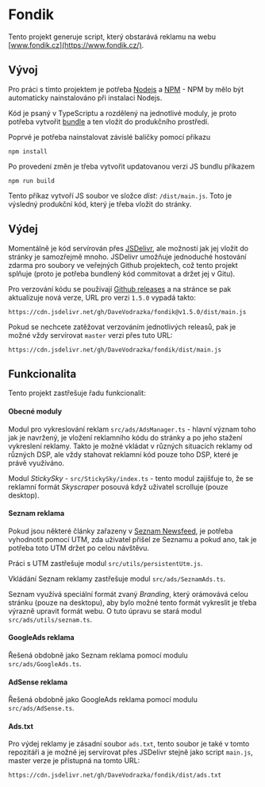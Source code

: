 # Fondik

Tento projekt generuje script, který obstarává reklamu na webu [www.fondik.cz](https://www.fondik.cz/).

## Vývoj

Pro práci s tímto projektem je potřeba [Nodejs](https://nodejs.org/en) a [NPM](https://www.npmjs.com/package/npm) - NPM by mělo být automaticky nainstalováno při instalaci Nodejs.

Kód je psaný v TypeScriptu a rozdělený na jednotlivé moduly, je proto potřeba vytvořit [bundle](https://nextjs.org/learn/foundations/how-nextjs-works/bundling) a ten vložit do produkčního prostředí.

Poprvé je potřeba nainstalovat závislé balíčky pomocí příkazu

```
npm install
```

Po provedení změn je třeba vytvořit updatovanou verzi JS bundlu příkazem

```
npm run build
```

Tento příkaz vytvoří JS soubor ve složce _dist_: `/dist/main.js`. Toto je výsledný produkční kód, který je třeba vložit do stránky.

## Výdej

Momentálně je kód servírován přes [JSDelivr](https://www.jsdelivr.com/), ale možností jak jej vložit do stránky je samozřejmě mnoho. JSDelivr umožňuje jednoduché hostování zdarma pro soubory ve veřejných Github projektech, což tento projekt splňuje (proto je potřeba bundlený kód commitovat a držet jej v Gitu).

Pro verzování kódu se používají [Github releases](https://docs.github.com/en/repositories/releasing-projects-on-github/managing-releases-in-a-repository) a na stránce se pak aktualizuje nová verze, URL pro verzi `1.5.0` vypadá takto:

```
https://cdn.jsdelivr.net/gh/DaveVodrazka/fondik@v1.5.0/dist/main.js
```

Pokud se nechcete zatěžovat verzováním jednotlivých releasů, pak je možné vždy servírovat `master` verzi přes tuto URL:

```
https://cdn.jsdelivr.net/gh/DaveVodrazka/fondik/dist/main.js
```

## Funkcionalita

Tento projekt zastřešuje řadu funkcionalit:

#### Obecné moduly

Modul pro vykreslování reklam `src/ads/AdsManager.ts` - hlavní význam toho jak je navržený, je vložení reklamního kódu do stránky a po jeho stažení vykreslení reklamy. Takto je možné vkládat v různých situacích reklamy od různých DSP, ale vždy stahovat reklamní kód pouze toho DSP, které je právě využíváno.

Modul _StickySky_ - `src/StickySky/index.ts` - tento modul zajišťuje to, že se reklamní formát _Skyscraper_ posouvá když uživatel scrolluje (pouze desktop).

#### Seznam reklama

Pokud jsou některé články zařazeny v [Seznam Newsfeed](https://partner.seznam.cz/seznam-newsfeed/), je potřeba vyhodnotit pomocí UTM, zda uživatel přišel ze Seznamu a pokud ano, tak je potřeba toto UTM držet po celou návštěvu.

Práci s UTM zastřešuje modul `src/utils/persistentUtm.js`.

Vkládání Seznam reklamy zastřešuje modul `src/ads/SeznamAds.ts`.

Seznam využívá speciální formát zvaný _Branding_, který orámovává celou stránku (pouze na desktopu), aby bylo možné tento formát vykreslit je třeba výrazně upravit formát webu. O tuto úpravu se stará modul `src/ads/utils/seznam.ts`.

#### GoogleAds reklama

Řešená obdobně jako Seznam reklama pomocí modulu `src/ads/GoogleAds.ts`.

#### AdSense reklama

Řešená obdobně jako GoogleAds reklama pomocí modulu `src/ads/AdSense.ts`.

#### Ads.txt

Pro výdej reklamy je zásadní soubor `ads.txt`, tento soubor je také v tomto repozitáři a je možné jej servírovat přes JSDelivr stejně jako script `main.js`, master verze je přístupná na tomto URL:

```
https://cdn.jsdelivr.net/gh/DaveVodrazka/fondik/dist/ads.txt
```
